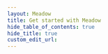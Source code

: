 ```yaml
---
layout: Meadow
title: Get started with Meadow
hide_table_of_contents: true
hide_title: true
custom_edit_url:
---
```


<GettingStarted></GettingStarted>
